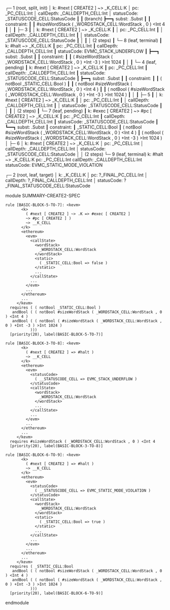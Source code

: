 
┌─ 1 (root, split, init)
│   k: #next [ CREATE2 ] ~> _K_CELL:K
│   pc: _PC_CELL:Int
│   callDepth: _CALLDEPTH_CELL:Int
│   statusCode: _STATUSCODE_CELL:StatusCode
┃
┃ (branch)
┣━━┓ subst: .Subst
┃  ┃ constraint:
┃  ┃     #sizeWordStack ( _WORDSTACK_CELL:WordStack , 0 ) <Int 4
┃  │
┃  ├─ 3
┃  │   k: #next [ CREATE2 ] ~> _K_CELL:K
┃  │   pc: _PC_CELL:Int
┃  │   callDepth: _CALLDEPTH_CELL:Int
┃  │   statusCode: _STATUSCODE_CELL:StatusCode
┃  │
┃  │  (2 steps)
┃  └─ 8 (leaf, terminal)
┃      k: #halt ~> _K_CELL:K
┃      pc: _PC_CELL:Int
┃      callDepth: _CALLDEPTH_CELL:Int
┃      statusCode: EVMC_STACK_UNDERFLOW
┃
┣━━┓ subst: .Subst
┃  ┃ constraint:
┃  ┃     ( #sizeWordStack ( _WORDSTACK_CELL:WordStack , 0 ) +Int -3 ) >Int 1024
┃  │
┃  └─ 4 (leaf, pending)
┃      k: #next [ CREATE2 ] ~> _K_CELL:K
┃      pc: _PC_CELL:Int
┃      callDepth: _CALLDEPTH_CELL:Int
┃      statusCode: _STATUSCODE_CELL:StatusCode
┃
┣━━┓ subst: .Subst
┃  ┃ constraint:
┃  ┃     ( notBool _STATIC_CELL:Bool )
┃  ┃     ( notBool #sizeWordStack ( _WORDSTACK_CELL:WordStack , 0 ) <Int 4 )
┃  ┃     ( notBool ( #sizeWordStack ( _WORDSTACK_CELL:WordStack , 0 ) +Int -3 ) >Int 1024 )
┃  │
┃  ├─ 5
┃  │   k: #next [ CREATE2 ] ~> _K_CELL:K
┃  │   pc: _PC_CELL:Int
┃  │   callDepth: _CALLDEPTH_CELL:Int
┃  │   statusCode: _STATUSCODE_CELL:StatusCode
┃  │
┃  │  (2 steps)
┃  └─ 7 (leaf, pending)
┃      k: #exec [ CREATE2 ] ~> #pc [ CREATE2 ] ~> _K_CELL:K
┃      pc: _PC_CELL:Int
┃      callDepth: _CALLDEPTH_CELL:Int
┃      statusCode: _STATUSCODE_CELL:StatusCode
┃
┗━━┓ subst: .Subst
   ┃ constraint:
   ┃     _STATIC_CELL:Bool
   ┃     ( notBool #sizeWordStack ( _WORDSTACK_CELL:WordStack , 0 ) <Int 4 )
   ┃     ( notBool ( #sizeWordStack ( _WORDSTACK_CELL:WordStack , 0 ) +Int -3 ) >Int 1024 )
   │
   ├─ 6
   │   k: #next [ CREATE2 ] ~> _K_CELL:K
   │   pc: _PC_CELL:Int
   │   callDepth: _CALLDEPTH_CELL:Int
   │   statusCode: _STATUSCODE_CELL:StatusCode
   │
   │  (2 steps)
   └─ 9 (leaf, terminal)
       k: #halt ~> _K_CELL:K
       pc: _PC_CELL:Int
       callDepth: _CALLDEPTH_CELL:Int
       statusCode: EVMC_STATIC_MODE_VIOLATION


┌─ 2 (root, leaf, target)
│   k: _K_CELL:K
│   pc: ?_FINAL_PC_CELL:Int
│   callDepth: ?_FINAL_CALLDEPTH_CELL:Int
│   statusCode: ?_FINAL_STATUSCODE_CELL:StatusCode



module SUMMARY-CREATE2-SPEC
    
    
    rule [BASIC-BLOCK-5-TO-7]: <kevm>
           <k>
             ( #next [ CREATE2 ] ~> .K => #exec [ CREATE2 ]
             ~> #pc [ CREATE2 ] )
             ~> __K_CELL
           </k>
           <ethereum>
             <evm>
               <callState>
                 <wordStack>
                   _WORDSTACK_CELL:WordStack
                 </wordStack>
                 <static>
                   ( _STATIC_CELL:Bool => false )
                 </static>
                 ...
               </callState>
               ...
             </evm>
             ...
           </ethereum>
           ...
         </kevm>
      requires ( ( notBool _STATIC_CELL:Bool )
       andBool ( ( notBool #sizeWordStack ( _WORDSTACK_CELL:WordStack , 0 ) <Int 4 )
       andBool ( ( notBool ( #sizeWordStack ( _WORDSTACK_CELL:WordStack , 0 ) +Int -3 ) >Int 1024 )
               )))
      [priority(20), label(BASIC-BLOCK-5-TO-7)]
    
    rule [BASIC-BLOCK-3-TO-8]: <kevm>
           <k>
             ( #next [ CREATE2 ] => #halt )
             ~> __K_CELL
           </k>
           <ethereum>
             <evm>
               <statusCode>
                 ( __STATUSCODE_CELL => EVMC_STACK_UNDERFLOW )
               </statusCode>
               <callState>
                 <wordStack>
                   _WORDSTACK_CELL:WordStack
                 </wordStack>
                 ...
               </callState>
               ...
             </evm>
             ...
           </ethereum>
           ...
         </kevm>
      requires #sizeWordStack ( _WORDSTACK_CELL:WordStack , 0 ) <Int 4
      [priority(20), label(BASIC-BLOCK-3-TO-8)]
    
    rule [BASIC-BLOCK-6-TO-9]: <kevm>
           <k>
             ( #next [ CREATE2 ] => #halt )
             ~> __K_CELL
           </k>
           <ethereum>
             <evm>
               <statusCode>
                 ( __STATUSCODE_CELL => EVMC_STATIC_MODE_VIOLATION )
               </statusCode>
               <callState>
                 <wordStack>
                   _WORDSTACK_CELL:WordStack
                 </wordStack>
                 <static>
                   ( _STATIC_CELL:Bool => true )
                 </static>
                 ...
               </callState>
               ...
             </evm>
             ...
           </ethereum>
           ...
         </kevm>
      requires ( _STATIC_CELL:Bool
       andBool ( ( notBool #sizeWordStack ( _WORDSTACK_CELL:WordStack , 0 ) <Int 4 )
       andBool ( ( notBool ( #sizeWordStack ( _WORDSTACK_CELL:WordStack , 0 ) +Int -3 ) >Int 1024 )
               )))
      [priority(20), label(BASIC-BLOCK-6-TO-9)]

endmodule

